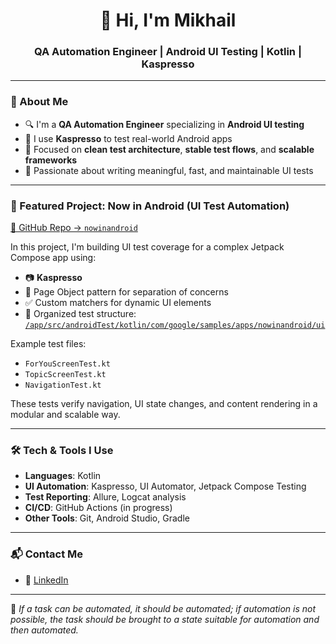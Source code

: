 <h1 align="center">👋 Hi, I'm Mikhail</h1>
<h3 align="center">QA Automation Engineer | Android UI Testing | Kotlin | Kaspresso </h3>

---

### 🧪 About Me

- 🔍 I'm a **QA Automation Engineer** specializing in **Android UI testing**
- 🤖 I use **Kaspresso** to test real-world Android apps
- 📱 Focused on **clean test architecture**, **stable test flows**, and **scalable frameworks**
- 🧰 Passionate about writing meaningful, fast, and maintainable UI tests

---

### 🚀 Featured Project: Now in Android (UI Test Automation)

[📁 GitHub Repo → `nowinandroid`](https://github.com/st412m/nowinandroid)

In this project, I'm building UI test coverage for a complex Jetpack Compose app using:

- 📷 **Kaspresso**
- 🧩 Page Object pattern for separation of concerns
- ✅ Custom matchers for dynamic UI elements
- 📂 Organized test structure:  
  [`/app/src/androidTest/kotlin/com/google/samples/apps/nowinandroid/ui`](https://github.com/st412m/nowinandroid/tree/main/app/src/androidTest/kotlin/com/google/samples/apps/nowinandroid/ui)

Example test files:
- `ForYouScreenTest.kt`
- `TopicScreenTest.kt`
- `NavigationTest.kt`

These tests verify navigation, UI state changes, and content rendering in a modular and scalable way.

---

### 🛠️ Tech & Tools I Use

- **Languages**: Kotlin
- **UI Automation**: Kaspresso, UI Automator, Jetpack Compose Testing
- **Test Reporting**: Allure, Logcat analysis
- **CI/CD**: GitHub Actions (in progress)
- **Other Tools**: Git, Android Studio, Gradle

---

### 📬 Contact Me

- 💼 [LinkedIn](https://www.linkedin.com/in/mikhail-staroverov/)

---

🎯 *If a task can be automated, it should be automated; if automation is not possible, the task should be brought to a state suitable for automation and then automated.*
